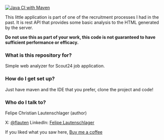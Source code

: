 [![Java CI with Maven](https://github.com/felipelauten/web-analyser/actions/workflows/maven.yml/badge.svg)](https://github.com/felipelauten/web-analyser/actions/workflows/maven.yml)

This little application is part of one of the recruitment processes I had in the past.
It is rest API that provides some basic analysis to the HTML generated by the server.

**Do not use this as part of your work, this code is not guaranteed to have sufficient performance or efficacy.**

### What is this repository for? ###

Simple web analyzer for Scout24 job application.

### How do I get set up? ###

Just have maven and the IDE that you prefer, clone the project and code!

### Who do I talk to? ###

Felipe Christian Lautenschlager (author)

X: [@flauten](https://x.com/flauten)
LinkedIn: [Felipe Lautenschlager](https://linkedin.com/in/felipelauten)

If you liked what you saw here, 
[Buy me a coffee](buymeacoffee.com/felipelauten)

